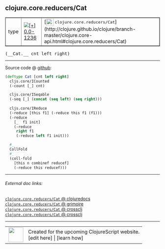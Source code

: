 ## clojure.core.reducers/Cat



 <table border="1">
<tr>
<td>type</td>
<td><a href="https://github.com/cljsinfo/cljs-api-docs/tree/0.0-1236"><img valign="middle" alt="[+] 0.0-1236" title="Added in 0.0-1236" src="https://img.shields.io/badge/+-0.0--1236-lightgrey.svg"></a> </td>
<td>
[<img height="24px" valign="middle" src="http://i.imgur.com/1GjPKvB.png"> <samp>clojure.core.reducers/Cat</samp>](http://clojure.github.io/clojure/branch-master/clojure.core-api.html#clojure.core.reducers/Cat)
</td>
</tr>
</table>


 <samp>
(__Cat.__ cnt left right)<br>
</samp>

---







Source code @ [github](https://github.com/clojure/clojurescript/blob/r2024/src/cljs/clojure/core/reducers.cljs#L185-L205):

```clj
(deftype Cat [cnt left right]
  cljs.core/ICounted
  (-count [_] cnt)

  cljs.core/ISeqable
  (-seq [_] (concat (seq left) (seq right)))
  
  cljs.core/IReduce
  (-reduce [this f1] (-reduce this f1 (f1)))
  (-reduce
    [_  f1 init]
    (-reduce
     right f1
     (-reduce left f1 init)))

  #_
  CollFold
  #_
  (coll-fold
    [this n combinef reducef]
    (-reduce this reducef)))
```

<!--
Repo - tag - source tree - lines:

 <pre>
clojurescript @ r2024
└── src
    └── cljs
        └── clojure
            └── core
                └── <ins>[reducers.cljs:185-205](https://github.com/clojure/clojurescript/blob/r2024/src/cljs/clojure/core/reducers.cljs#L185-L205)</ins>
</pre>

-->

---



###### External doc links:

[`clojure.core.reducers/Cat` @ clojuredocs](http://clojuredocs.org/clojure.core.reducers/Cat)<br>
[`clojure.core.reducers/Cat` @ grimoire](http://conj.io/store/v1/org.clojure/clojure/1.7.0-beta3/clj/clojure.core.reducers/Cat/)<br>
[`clojure.core.reducers/Cat` @ crossclj](http://crossclj.info/fun/clojure.core.reducers/Cat.html)<br>
[`clojure.core.reducers/Cat` @ crossclj](http://crossclj.info/fun/clojure.core.reducers.cljs/Cat.html)<br>

---

 <table>
<tr><td>
<img valign="middle" align="right" width="48px" src="http://i.imgur.com/Hi20huC.png">
</td><td>
Created for the upcoming ClojureScript website.<br>
[edit here] | [learn how]
</td></tr></table>

[edit here]:https://github.com/cljsinfo/cljs-api-docs/blob/master/cljsdoc/clojure.core.reducers_Cat.cljsdoc
[learn how]:https://github.com/cljsinfo/cljs-api-docs/wiki/cljsdoc-files

<!--

This information was too distracting to show to readers, but I'll leave it
commented here since it is helpful to:

- pretty-print the data used to generate this document
- and show how to retrieve that data



The API data for this symbol:

```clj
{:ns "clojure.core.reducers",
 :name "Cat",
 :signature ["[cnt left right]"],
 :history [["+" "0.0-1236"]],
 :type "type",
 :full-name-encode "clojure.core.reducers_Cat",
 :source {:code "(deftype Cat [cnt left right]\n  cljs.core/ICounted\n  (-count [_] cnt)\n\n  cljs.core/ISeqable\n  (-seq [_] (concat (seq left) (seq right)))\n  \n  cljs.core/IReduce\n  (-reduce [this f1] (-reduce this f1 (f1)))\n  (-reduce\n    [_  f1 init]\n    (-reduce\n     right f1\n     (-reduce left f1 init)))\n\n  #_\n  CollFold\n  #_\n  (coll-fold\n    [this n combinef reducef]\n    (-reduce this reducef)))",
          :title "Source code",
          :repo "clojurescript",
          :tag "r2024",
          :filename "src/cljs/clojure/core/reducers.cljs",
          :lines [185 205]},
 :full-name "clojure.core.reducers/Cat",
 :clj-symbol "clojure.core.reducers/Cat"}

```

Retrieve the API data for this symbol:

```clj
;; from Clojure REPL
(require '[clojure.edn :as edn])
(-> (slurp "https://raw.githubusercontent.com/cljsinfo/cljs-api-docs/catalog/cljs-api.edn")
    (edn/read-string)
    (get-in [:symbols "clojure.core.reducers/Cat"]))
```

-->
